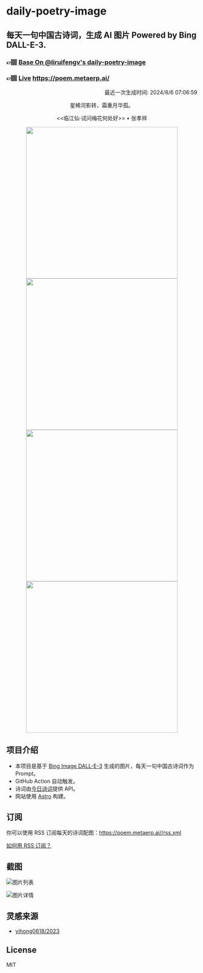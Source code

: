 
# daily-poetry-image

## 每天一句中国古诗词，生成 AI 图片 Powered by Bing DALL-E-3.

### 👉🏽 [Base On @liruifengv's daily-poetry-image](https://github.com/liruifengv/daily-poetry-image)

### 👉🏽 [Live](https://poem.metaerp.ai/) https://poem.metaerp.ai/

<p align="right">
  最近一次生成时间: 2024/8/6 07:06:59
</p>
<p align="center">
星稀河影转，霜重月华孤。
</p>
<p align="center">
<<临江仙·试问梅花何处好>> • 张孝祥
</p>
<p align="center">
<img src="https://tse2.mm.bing.net/th/id/OIG4.SK6317khGNNDm7IflCOV" height="400" width="400" />
<img src="https://tse2.mm.bing.net/th/id/OIG4.MrJeEhrlMPXCybipR7wO" height="400" width="400" />
<img src="https://tse1.mm.bing.net/th/id/OIG4.7g8w6iBEEss7lCgJ7x2s" height="400" width="400" />
<img src="https://tse1.mm.bing.net/th/id/OIG4..K2voitNJa1lmkoD4hkh" height="400" width="400" />
</p>

## 项目介绍

-   本项目是基于 [Bing Image DALL-E-3](https://www.bing.com/images/create) 生成的图片，每天一句中国古诗词作为 Prompt。
-   GitHub Action 自动触发。
-   诗词由[今日诗词](https://www.jinrishici.com/)提供 API。
-   网站使用 [Astro](https://astro.build) 构建。

## 订阅

你可以使用 RSS 订阅每天的诗词配图：https://poem.metaerp.ai//rss.xml

[如何用 RSS 订阅？](https://zhuanlan.zhihu.com/p/55026716)

## 截图

![图片列表](./screenshots/01.png)

![图片详情](./screenshots/02.png)

## 灵感来源

-   [yihong0618/2023](https://github.com/yihong0618/2023)

## License

MIT
